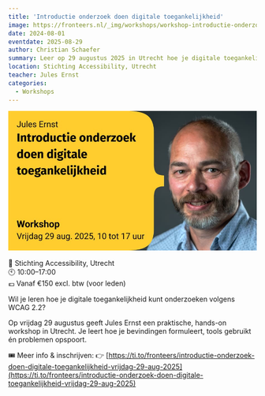 ```yaml
---
title: 'Introductie onderzoek doen digitale toegankelijkheid'
image: https://fronteers.nl/_img/workshops/workshop-introductie-onderzoek-doen-digitale-toegankelijkheid-vrijdag-29-aug-2025.jpg
date: 2024-08-01
eventdate: 2025-08-29
author: Christian Schaefer
summary: Leer op 29 augustus 2025 in Utrecht hoe je digitale toegankelijkheid onderzoekt met WCAG, tools gebruikt en bevindingen beschrijft. Hands-on workshop met Jules Ernst.
location: Stichting Accessibility, Utrecht
teacher: Jules Ernst
categories: 
  - Workshops
---
```


![Portretfoto van Jules Ernst, rechts in beeld, lachend en met een grijze baard. Links staat tekst op een gele achtergrond: “Jules Ernst Introductie onderzoek doen digitale toegankelijkheid Workshop Vrijdag 29 aug. 2025, 10 tot 17 uur.”](/_img/workshops/workshop-introductie-onderzoek-doen-digitale-toegankelijkheid-vrijdag-29-aug-2025.jpg)

📍 Stichting Accessibility, Utrecht  
🕙 10:00–17:00  
💶 Vanaf €150 excl. btw (voor leden)  

Wil je leren hoe je digitale toegankelijkheid kunt onderzoeken volgens WCAG 2.2?

Op vrijdag 29 augustus geeft Jules Ernst een praktische, hands-on workshop in Utrecht. Je leert hoe je bevindingen formuleert, tools gebruikt én problemen opspoort.

🎟️ Meer info & inschrijven:
👉 [https://ti.to/fronteers/introductie-onderzoek-doen-digitale-toegankelijkheid-vrijdag-29-aug-2025](https://ti.to/fronteers/introductie-onderzoek-doen-digitale-toegankelijkheid-vrijdag-29-aug-2025)
